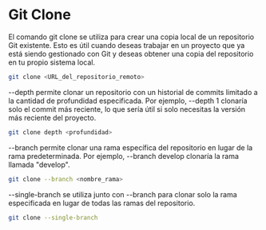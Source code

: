 # Git Clone
El comando git clone se utiliza para crear una copia local de un repositorio Git existente. Esto es útil cuando deseas trabajar en un proyecto que ya está siendo gestionado con Git y deseas obtener una copia del repositorio en tu propio sistema local.
````bash
git clone <URL_del_repositorio_remoto>
````
--depth permite clonar un repositorio con un historial de commits limitado a la cantidad de profundidad especificada. Por ejemplo, --depth 1 clonaría solo el commit más reciente, lo que sería útil si solo necesitas la versión más reciente del proyecto.
````bash
git clone depth <profundidad>
````
--branch permite clonar una rama específica del repositorio en lugar de la rama predeterminada. Por ejemplo, --branch develop clonaría la rama llamada "develop".
````bash
git clone --branch <nombre_rama>
````
--single-branch se utiliza junto con --branch para clonar solo la rama especificada en lugar de todas las ramas del repositorio.
````bash
git clone --single-branch
````